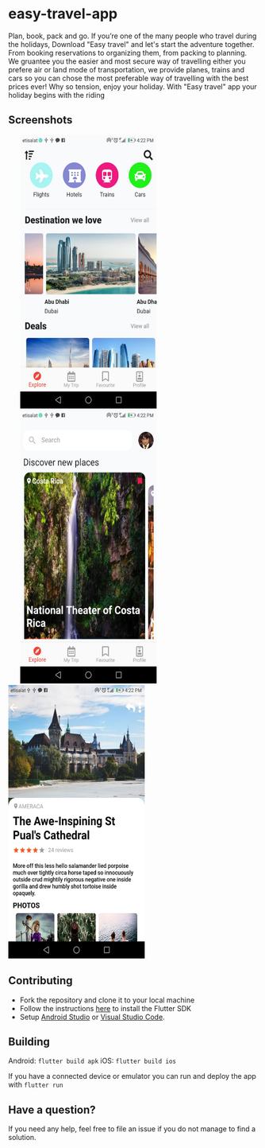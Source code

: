 # easy-travel-app
Plan, book, pack and go. If you’re one of the many people who travel during the holidays, Download "Easy travel" and let's start the adventure together. From booking reservations to organizing them, from packing to planning. We gruantee  you the easier and most secure way of travelling either you prefere air or land mode of transportation, we provide planes, trains and cars so you can chose the most preferable way of travelling with the best prices ever! Why so tension, enjoy your holiday. With "Easy travel" app your holiday begins with the riding
  
## Screenshots

<img height=550 width=275 src="https://github.com/aliaafci/easy-travel-app/blob/master/Screenshots/easy-travel1.jpg" hspace=24><img height=550 width=275 src="https://github.com/aliaafci/easy-travel-app/blob/master/Screenshots/easy-travel2.jpg" hspace=24/><img height=550 width=275 src="https://github.com/aliaafci/easy-travel-app/blob/master/Screenshots/easy-travel3.jpg"/> 



## Contributing

* Fork the repository and clone it to your local machine
* Follow the instructions [here](https://flutter.io/docs/get-started/install) to install the Flutter SDK
* Setup [Android Studio](https://flutter.io/docs/development/tools/android-studio) or [Visual Studio Code](https://flutter.io/docs/development/tools/vs-code).

## Building

Android: `flutter build apk`
iOS: `flutter build ios`

If you have a connected device or emulator you can run and deploy the app with `flutter run`

## Have a question?

If you need any help, feel free to file an issue if you do not manage to find a solution.

